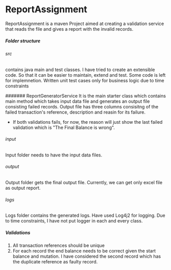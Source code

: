 # ReportAssignment

ReportAssignment is a maven Project aimed at creating a validation service that reads the file and gives a report with the invalid records.


##### Folder structure

###### src
contains java main and test classes. I have tried to create an extensible code. So that it can be easier to maintain, extend and test. Some code is left for implemnetion. Written unit test cases only for business logic due to time constraints

####### ReportGeneratorService 
It is the main starter class which contains main method which takes input data file and generates an output file consisting failed records. Output file has three columns consisitng of the failed transaction's reference, description and reasin for its failure.

* If both validations fails, for now, the reason will just show the last failed validation which is "The Final Balance is wrong".

###### input
Input folder needs to have the input data files.

###### output
Output folder gets the final output file. Currently, we can get only excel file as output report. 

###### logs
Logs folder contains the generated logs. Have used Log4j2 for logging. Due to time constraints, I have not put logger in each and every class.

##### Validations
1) All transaction references should be unique
2) For each record the end balance needs to be correct given the start balance and mutation. I have considered the second record which has the duplicate reference   as faulty record.


